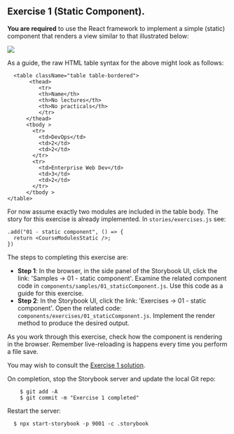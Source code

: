 ## Exercise 1 (Static Component).

__You are required__ to use the React framework to implement a simple (static) component that renders a view similar to that illustrated below:

![][exercise1]

As a guide, the raw HTML table syntax for the above might look as follows:

      <table className="table table-bordered">
           <thead>
              <tr>
              <th>Name</th>
              <th>No lectures</th>
              <th>No practicals</th>
              </tr>
          </thead>
          <tbody >
            <tr>
              <td>DevOps</td>
              <td>2</td>
              <td>2</td>
            </tr>
            <tr>
              <td>Enterprise Web Dev</td>
              <td>3</td>
              <td>2</td>
            </tr>
          </tbody >
    </table>

For now assume exactly two modules are included in the table body. The story for this exercise is already implemented. In `stories/exercises.js` see:

    .add("01 - static component", () => {
      return <CourseModulesStatic />;
    })

The steps to completing this exercise are:

+ __Step 1__: In the browser, in the side panel of the Storybook UI, click the link: 'Samples -> 01 - static component'. Examine the related component code in `components/samples/01_staticComponent.js`. Use this code as a guide for this exercise.
+ __Step 2__: In the Storybook UI, click the link: 'Exercises -> 01 - static component'. Open the related code:  `components/exercises/01_staticComponent.js`. Implement the render method to produce the desired output. 

As you work through this exercise, check how the component is rendering in the browser. Remember live-reloading is happens every time you perform a file save. 

You may wish to consult the [Exercise 1 solution][solutions].

On completion, stop the Storybook server and update the local Git repo:

        $ git add -A
        $ git commit -m "Exercise 1 completed"

Restart the server:

      $ npx start-storybook -p 9001 -c .storybook

[exercise1]: ./img/exercise1.png      
[solutions]: ../Solutions
